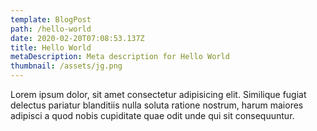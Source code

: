 ```yaml
---
template: BlogPost
path: /hello-world
date: 2020-02-20T07:08:53.137Z
title: Hello World
metaDescription: Meta description for Hello World
thumbnail: /assets/jg.png
---
```


Lorem ipsum dolor, sit amet consectetur adipisicing elit. Similique fugiat delectus pariatur blanditiis nulla soluta ratione nostrum, harum maiores adipisci a quod nobis cupiditate quae odit unde qui sit consequuntur.

